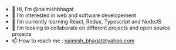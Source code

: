 - 👋 Hi, I’m @naimishbhagat
- 👀 I’m interested in web and software developement 
- 🌱 I’m currently learning React, Redux, Typescript and NodeJS
- 💞️ I’m looking to collaborate on different projects and open source projects 
- 📫 How to reach me : naimish_bhagat@yahoo.com

<!---
naimishbhagat/naimishbhagat is a ✨ special ✨ repository because its `README.md` (this file) appears on your GitHub profile.
You can click the Preview link to take a look at your changes.
--->

